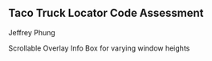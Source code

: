 ## Taco Truck Locator Code Assessment

Jeffrey Phung

Scrollable Overlay Info Box for varying window heights
